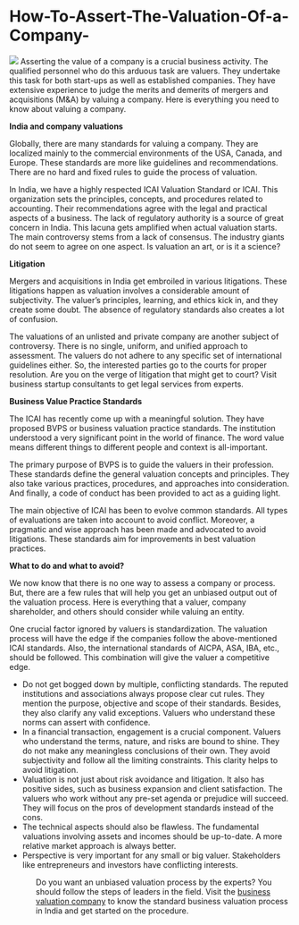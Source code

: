 # How-To-Assert-The-Valuation-Of-a-Company-
<img src="http://www.blog.venture-care.com/wp-content/uploads/2020/01/businessvalution-933x445.jpg">
Asserting the value of a company is a crucial business activity. The qualified personnel who do this arduous task are valuers. They undertake this task for both start-ups as well as established companies. They have extensive experience to judge the merits and demerits of mergers and acquisitions (M&A) by valuing a company. Here is everything you need to know about valuing a company.

<b>India and company valuations</b>

Globally, there are many standards for valuing a company. They are localized mainly to the commercial environments of the USA, Canada, and Europe. These standards are more like guidelines and recommendations. There are no hard and fixed rules to guide the process of valuation.

In India, we have a highly respected ICAI Valuation Standard or ICAI. This organization sets the principles, concepts, and procedures related to accounting. Their recommendations agree with the legal and practical aspects of a business. The lack of regulatory authority is a source of great concern in India. This lacuna gets amplified when actual valuation starts. The main controversy stems from a lack of consensus. The industry giants do not seem to agree on one aspect. Is valuation an art, or is it a science?

<b>Litigation</b>

Mergers and acquisitions in India get embroiled in various litigations. These litigations happen as valuation involves a considerable amount of subjectivity. The valuer’s principles, learning, and ethics kick in, and they create some doubt. The absence of regulatory standards also creates a lot of confusion.

The valuations of an unlisted and private company are another subject of controversy. There is no single, uniform, and unified approach to assessment. The valuers do not adhere to any specific set of international guidelines either. So, the interested parties go to the courts for proper resolution. Are you on the verge of litigation that might get to court? Visit business startup consultants to get legal services from experts.

<b>Business Value Practice Standards</b>

The ICAI has recently come up with a meaningful solution. They have proposed BVPS or business valuation practice standards. The institution understood a very significant point in the world of finance. The word value means different things to different people and context is all-important.

The primary purpose of BVPS is to guide the valuers in their profession. These standards define the general valuation concepts and principles. They also take various practices, procedures, and approaches into consideration. And finally, a code of conduct has been provided to act as a guiding light.

The main objective of ICAI has been to evolve common standards. All types of evaluations are taken into account to avoid conflict. Moreover, a pragmatic and wise approach has been made and advocated to avoid litigations. These standards aim for improvements in best valuation practices.

<b>What to do and what to avoid?</b>

We now know that there is no one way to assess a company or process. But, there are a few rules that will help you get an unbiased output out of the valuation process. Here is everything that a valuer, company shareholder, and others should consider while valuing an entity.

One crucial factor ignored by valuers is standardization. The valuation process will have the edge if the companies follow the above-mentioned ICAI standards. Also, the international standards of AICPA, ASA, IBA, etc., should be followed. This combination will give the valuer a competitive edge.

<ul><li>Do not get bogged down by multiple, conflicting standards. The reputed institutions and associations always propose clear cut rules. They mention the purpose, objective and scope of their standards. Besides, they also clarify any valid exceptions. Valuers who understand these norms can assert with confidence.</li>
<li>In a financial transaction, engagement is a crucial component. Valuers who understand the terms, nature, and risks are bound to shine. They do not make any meaningless conclusions of their own. They avoid subjectivity and follow all the limiting constraints. This clarity helps to avoid litigation.</li>
<li>Valuation is not just about risk avoidance and litigation. It also has positive sides, such as business expansion and client satisfaction. The valuers who work without any pre-set agenda or prejudice will succeed. They will focus on the pros of development standards instead of the cons.</li>
<li>The technical aspects should also be flawless. The fundamental valuations involving assets and incomes should be up-to-date. A more relative market approach is always better.</li>
<li>Perspective is very important for any small or big valuer. Stakeholders like entrepreneurs and investors have conflicting interests.</li><ul>
Do you want an unbiased valuation process by the experts? You should follow the steps of leaders in the field. Visit the <a href="https://www.venture-care.com/valuation/">business valuation company</a> to know the standard business valuation process in India and get started on the procedure.
